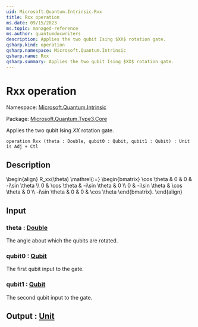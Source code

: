 ```yaml
---
uid: Microsoft.Quantum.Intrinsic.Rxx
title: Rxx operation
ms.date: 09/15/2023
ms.topic: managed-reference
ms.author: quantumdocwriters
description: Applies the two qubit Ising $XX$ rotation gate.
qsharp.kind: operation
qsharp.namespace: Microsoft.Quantum.Intrinsic
qsharp.name: Rxx
qsharp.summary: Applies the two qubit Ising $XX$ rotation gate.
---
```


# Rxx operation

Namespace: [Microsoft.Quantum.Intrinsic](xref:Microsoft.Quantum.Intrinsic)

Package: [Microsoft.Quantum.Type3.Core](https://nuget.org/packages/Microsoft.Quantum.Type3.Core)


Applies the two qubit Ising $XX$ rotation gate.

```qsharp
operation Rxx (theta : Double, qubit0 : Qubit, qubit1 : Qubit) : Unit is Adj + Ctl
```


## Description

\begin{align}R_xx(\theta) \mathrel{:=}\begin{bmatrix}\cos \theta & 0 & 0 & -i\sin \theta  \\\\0 & \cos \theta & -i\sin \theta & 0  \\\\0 & -i\sin \theta & \cos \theta & 0  \\\\-i\sin \theta & 0 & 0 & \cos \theta\end{bmatrix}.\end{align}

## Input

### theta : [Double](xref:microsoft.quantum.qsharp.valueliterals#double-literals)

The angle about which the qubits are rotated.


### qubit0 : [Qubit](xref:microsoft.quantum.qsharp.valueliterals#qubit-literals)

The first qubit input to the gate.


### qubit1 : [Qubit](xref:microsoft.quantum.qsharp.valueliterals#qubit-literals)

The second qubit input to the gate.



## Output : [Unit](xref:microsoft.quantum.qsharp.valueliterals#unit-literal)


